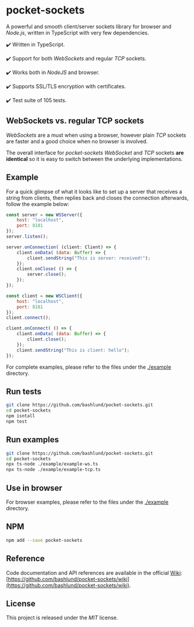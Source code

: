 # pocket-sockets

A powerful and smooth client/server sockets library for browser and _Node.js_, written in TypeScript with very few dependencies.

:heavy_check_mark: Written in TypeScript.  

:heavy_check_mark: Support for both _WebSockets_ and regular _TCP_ sockets.  

:heavy_check_mark: Works both in _NodeJS_ and browser.  

:heavy_check_mark: Supports SSL/TLS encryption with certificates.  

:heavy_check_mark: Test suite of 105 tests.  

## WebSockets vs. regular TCP sockets
_WebSockets_ are a must when using a browser, however plain _TCP_ sockets are faster and a good choice when no browser is involved.

The overall interface for _pocket-sockets_ _WebSocket_ and _TCP_ sockets **are identical** so it is easy to switch between the underlying implementations.

## Example
For a quick glimpse of what it looks like to set up a server that receives a string from clients, then replies back and closes the connection afterwards, follow the example below:
```javascript
const server = new WSServer({
    host: "localhost",
    port: 8181
});
server.listen();

server.onConnection( (client: Client) => {
    client.onData( (data: Buffer) => {
        client.sendString("This is server: received!");
    });
    client.onClose( () => {
        server.close();
    });
});

const client = new WSClient({
    host: "localhost",
    port: 8181
});
client.connect();

client.onConnect( () => {
    client.onData( (data: Buffer) => {
        client.close();
    });
    client.sendString("This is client: hello");
});
```

For complete examples, please refer to the files under the [./example](https://github.com/bashlund/pocket-sockets/tree/main/example) directory.

## Run tests
```sh
git clone https://github.com/bashlund/pocket-sockets.git
cd pocket-sockets
npm isntall
npm test
```

## Run examples
```sh
git clone https://github.com/bashlund/pocket-sockets.git
cd pocket-sockets
npx ts-node ./example/example-ws.ts
npx ts-node ./example/example-tcp.ts
```

## Use in browser
For browser examples, please refer to the files under the [./example](https://github.com/bashlund/pocket-sockets/tree/main/example) directory.

## NPM
```sh
npm add --save pocket-sockets
```

## Reference
Code documentation and API references are available in the official [Wiki](https://github.com/bashlund/pocket-sockets/wiki): [https://github.com/bashlund/pocket-sockets/wiki](https://github.com/bashlund/pocket-sockets/wiki).

## License
This project is released under the _MIT_ license.
